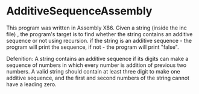# AdditiveSequenceAssembly
This program was written in Assembly X86.
Given a string (inside the inc file) , the program's target is to find whether the string contains an additive sequence or not using recursion.
if the string is an additive sequence - the program will print the sequence, if not - the program will print "false".

 Defenition: A string contains an additive sequence if its digits can make a sequence of numbers in which every number is addition of previous two numbers.
 A valid string should contain at least three digit to make one additive sequence, and the first and second numbers of the string cannot have a leading zero.
 
 
 
